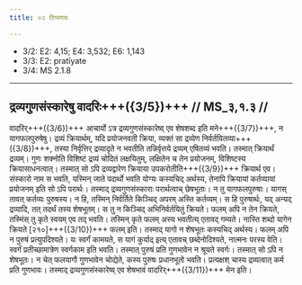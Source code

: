```yaml
---
title: ०२ टिप्पणयः

---
```

- 3/2: E2: 4,15; E4: 3,532; E6: 1,143
- 3/3: E2: pratīyate
- 3/4: MS 2.1.8

____________________________________________


## द्रव्यगुणसंस्कारेषु वादरिः+++({3/5})+++ // MS_३,१.३ //

वादरिर्+++({3/6})+++ आचार्यो ऽत्र द्रव्यगुणसंस्कारेष्व् एव शेषशब्द इति मने+++({3/7})+++, न यागफलपुरुषेषु। द्रव्यं क्रियार्थम्, यदि प्रयोजनवती क्रिया, व्यक्तं सा द्रव्येण निर्वर्तयितव्या+++({3/8})+++, तस्या निर्वृत्तिर् द्रव्यादृते न भवतीति तन्निर्वृत्तये द्रव्यम् एषितव्यं भवति। तस्मात् क्रियार्थं द्रव्यम्। गुणः शक्नोति विशिष्टं द्रव्यं चोदितं लक्षयितुम्, लक्षितेन च तेन प्रयोजनम्, विशिष्टस्य क्रियासाधनत्वात्। तस्मात् सो ऽपि द्रव्यद्वारेण क्रियाया उपकरोतीति+++({3/9})+++ क्रियार्थ एव। संस्कारो नाम स भवति, यस्मिन् जाते पदार्थो भवति योग्यः कस्यचिद् अर्थस्य, तेनापि क्रियायां कर्तव्यायां प्रयोजनम् इति सो ऽपि परार्थः। तस्माद् द्रव्यगुणसंस्काराः परार्थत्वाच् छेषभूताः।
न तु यागफलपुरुषाः। यागस् तावत् कर्तव्यः पुरुषस्य। न हि, तस्मिन् निर्वर्तिते किञ्चिद् अपरम् अस्ति कर्तव्यम्। स हि पुरुषार्थः, यद् अन्यद् द्रव्यादि, तत् तदर्थं तस्य शेषभूतम्। स तु न किञ्चिद् अभिनिर्वर्तयितुं क्रियते। फलम् अपि न तेन क्रियते, तस्मिंस् तु कृते स्वयम् एव तद् भवति। तस्मिन् कृते फलम् अस्य भवतीत्य् एतावद् गम्यते। नास्ति शब्दो यागेन क्रियते [२१०]+++({3/10})+++ फलम् इति। तस्माद् यागो न शेषभूतः कस्यचिद् अर्थस्य। फलम् अपि न पुरुषं प्रत्युपदिश्यते। यः स्वर्गं कामयते, स यागं कुर्याद् इत्य् एतावच् छब्देनोदिश्यते, नात्मनः परस्य वेति। स्वर्गं प्रतीच्छामात्रेण स्वर्गकाम इति भवति। तस्मात् पुरुषं प्रति गुणभावेन न श्रूयते स्वर्गः। तस्मात् सो ऽपि न शेषभूतः। न चेत् फलयागौ गुणभावेन चोद्येते, कस्य पुरुषः प्रधानभूतो भवति। प्रत्यक्षश् चास्य द्रव्यत्वात् कर्म प्रति गुणभावः। तस्माद् द्रव्यगुणसंस्कारेष्व् एव शेषभावं वादरिर्+++({3/11})+++ मेन इति।